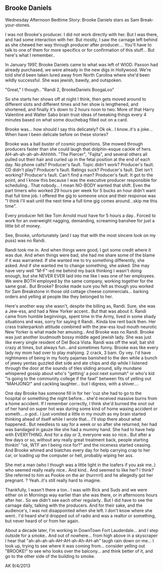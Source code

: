 ## Brooke Daniels

Wednesday Afternoon Bedtime Story: Brooke Daniels stars as Sam Break-your-stones.

I was not Brooke's producer. I did not work directly with her. But I was there, and had some interaction with her. But mostly, I saw the carnage left behind as she chewed her way through producer after producer…. You'll have to talk to one of them for more specifics or for confirmation of this stuff… But here's what I remember..

In January 1997, Brooke Daniels came to what was left of WIOD. Paxson had already purchased, we were already in the new digs in Hollywood. We're told she'd been taken lured away from North Carolina where she'd been wildly successful. She was jewish, bawdy, and outspoken.

"Great," I though.. "Randi 2, BrookeDaniels BoogaLoo"

So she starts her shows off at night I think, then gets moved around to different slots and different times and her show is lengthened, and shortened, and finally it's down to 2 hours noon to two. More of that Harry Valentine and Walter Sabo brain trust ideas of tweaking things every 4 minutes based on what some douchebag filled out on a card.

Brooke was… how should I say this delicately? Ok ok.. I know..it's a joke… When have I been delicate before on these stories?

Brooke was a ball buster of cosmic proportions. She mowed through producers faster than she could laugh that dolphin-esque cackle of hers. AH-ah-ah-ah-ah-Ahhhhh. "The Piercer", "Fajita", and several others all pulled out their hair and curled up in the fetal position at the end of each day. No phone calls? Producer's fault. Topic didn't work? Producer's fault. CD didn't play? Producer's fault. Ratings suck? Producer's fault. Diet isn't working? Producer's fault. Can't find a man? Producer's fault. It got to the point, and I know this because I was the executive producer responsible for scheduling.. That nobody… I mean NO-BODY wanted that shift. Even the part timers who worked 29 hours per week for 5 bucks an hour didn't want that full time job. I offered the gig to someone once and their response was "I think I'll wait until the next time a full time gig comes around…skip me this time".

Every producer felt like Tom Arnold must have for 5 hours a day.. Forced to work for an overweight nagging, demanding, screaming banshee for just a little bit of money.

See, Brooke, unfortunately (and I say that with the most sincere look on my puss) was no Randi.

Randi took me in. And when things were good, I got some credit where it was due. And when things were bad, she had me share some of the blame if it was warranted. If she wanted me to try something differently, she asked. And if she wanted me to change something, she asked. She may have very well "M-F"-ed me behind my back thinking I wasn't doing enough, but she NEVER EVER laid into me like I was one of her employees. We were BOTH employed by the same company, working together for the same goal.. But Brooke? Brooke made sure you felt as though you worked for Sam Breakstone in those old cottage cheese commercials… barking orders and yelling at people like they belonged to her.

Here's another way she wasn't, despite the billing as, Randi. Sure, she was a Jew-ess, and had a New Yorker accent.. But that was about it. Randi came from humble beginnings, spent time in the Army, lived in some shady situations and was, sorry for saying it Randi.. Kinda low rent back then. Her crass trailerparkish attitude combined with the jew-ess loud mouth neurotic New Yorker is what made her amusing.. And Brooke was no Randi. Brooke was just another loudmouth bossy middle aged jewish lady. She was just like every single resident of Del Boca Vista. Randi was off the wall, bat shit crazy at times, but always fun…and sometimes funny. Brooke was like every lady my mom had over to play mahjong. 2 crack, 3 bam. Oy vey. I'd have nightmares of being in my footy pajamas banished to the den while a bunch of jewey yentas guzzled diet side and ate chips and dip while I listened through the door at the sounds of tiles sliding around, silly mundane whispered gossip about who's "getting' a pool next summah" or who's kid "is going to the community college if the fawl" between fits of yelling out "MAHJONG!" and cackling laughter… but I digress, with a shiver….

One day Brooke has someone fill in for her 'cuz she had to go to the hospital or something the night before… she'd received massive burns from a home accident. If I remember correctly, I think she'd burned the snot out of her hand on super hot wax during some kind of home waxing accident or someth….o god.. I just vomited a little in my mouth as my brain started thinking ahead of itself while I wrote that… I'll stop there about what happened.. But needless to say for a week or so after she returned, her had was bandaged in gauze like she had a mummy hand. She had to have help with EVERYTHING. And for a day or 3, everyone was so nice.. But after a few days or so, without any really great treatment back, people starting thinkin' "ok, WTF am I being nice for?" and the niceness started ceasing. And Brooke whined and biatches every day for help carrying crap to her car, or loading up the computer or hell, probably wiping her ass.

She met a man (who I though was a little light in the loafers if you ask me..) who seemed really really nice.. And kind.. And seemed to like her? I think? She referred to him as Pookie on the air (hurrrrrl) and he allegedly got her pregnant. ? Yeah..it's still really hard to imagine.

Thankfully, I wasn't there a ton.. I was with Rick and Suds and we were either on in Mornings way earlier than she was there, or in afternoons hours after her.. So we didn't see each other regularly.. But I did have to see the carnage daily, talking with the producers. And for their sake, and the audience's, I was not disappointed when she left. I don't know where she went.. I'd heard she'd dropped out of radio and was a realtor or something, but never heard of or from her again.

About a decade later, I'm working in DownTown Fort Lauderdale… and I step outside for a smoke.. And out of nowhere… from high above in a skyscraper I hear that "ah-ah-ah-ah-AH-AH-ah-Ah-AH-ah" laugh rain down on me… I look up, trying to see where it was coming from… consider yelling out "BROOKE!" to see who looks over the balcony… and think better of it, and go to the other side of the building to smoke.

AK 9/4/2013
